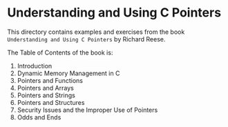 # Understanding and Using C Pointers

This directory contains examples and exercises from the
book `Understanding and Using C Pointers` by Richard Reese.

The Table of Contents of the book is:


1. Introduction
2. Dynamic Memory Management in C
3. Pointers and Functions
4. Pointers and Arrays
5. Pointers and Strings
6. Pointers and Structures
7. Security Issues and the Improper Use of Pointers
8. Odds and Ends


